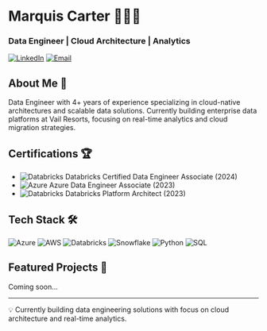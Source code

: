 # Marquis Carter 👨🏾‍💻
### Data Engineer | Cloud Architecture | Analytics

[![LinkedIn](https://img.shields.io/badge/LinkedIn-0077B5?style=for-the-badge&logo=linkedin&logoColor=white)](https://www.linkedin.com/in/marquis-c-45132325b/)
[![Email](https://img.shields.io/badge/Email-D14836?style=for-the-badge&logo=gmail&logoColor=white)](mailto:marq.dcarter@gmail.com)

## About Me 🚀
Data Engineer with 4+ years of experience specializing in cloud-native architectures and scalable data solutions. Currently building enterprise data platforms at Vail Resorts, focusing on real-time analytics and cloud migration strategies.

## Certifications 🏆
- ![Databricks](https://img.shields.io/badge/Databricks-FF3621?style=flat&logo=Databricks&logoColor=white) Databricks Certified Data Engineer Associate (2024)
- ![Azure](https://img.shields.io/badge/Azure-0089D6?style=flat&logo=microsoft-azure&logoColor=white) Azure Data Engineer Associate (2023)
- ![Databricks](https://img.shields.io/badge/Databricks-FF3621?style=flat&logo=Databricks&logoColor=white) Databricks Platform Architect (2023)

## Tech Stack 🛠️
![Azure](https://img.shields.io/badge/Azure-0089D6?style=for-the-badge&logo=microsoft-azure&logoColor=white)
![AWS](https://img.shields.io/badge/AWS-232F3E?style=for-the-badge&logo=amazon-aws&logoColor=white)
![Databricks](https://img.shields.io/badge/Databricks-FF3621?style=for-the-badge&logo=Databricks&logoColor=white)
![Snowflake](https://img.shields.io/badge/Snowflake-29B5E8?style=for-the-badge&logo=snowflake&logoColor=white)
![Python](https://img.shields.io/badge/Python-3776AB?style=for-the-badge&logo=python&logoColor=white)
![SQL](https://img.shields.io/badge/SQL-4479A1?style=for-the-badge&logo=mysql&logoColor=white)

## Featured Projects 🌟
Coming soon...

---
💡 Currently building data engineering solutions with focus on cloud architecture and real-time analytics.
